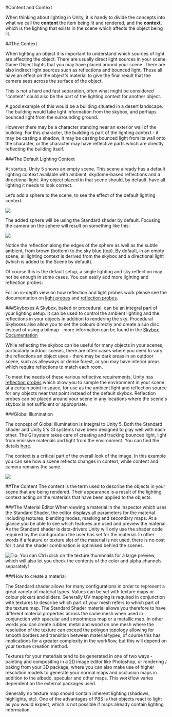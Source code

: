 #Content and Context

When thinking about lighting in Unity, it is handy to divide the concepts into what we call the **content** the item being lit and rendered, and the **context**, which is the lighting that exists in the scene which affects the object being lit.

##The Context

When lighting an object it is important to understand which sources of light are affecting the object. There are usually direct light sources in your scene: Game Object lights that you may have placed around your scene. There are also indirect light sources such as reflections and bounced light. These all have an effect on the object's material to give the final result that the camera sees across the surface of the object.

This is not a hard and fast separation, often what might be considered "content" could also be the part of the lighting context for another object.

A good example of this would be a building situated in a desert landscape. The building would take light information from the skybox, and perhaps bounced light from the surrounding ground. 

However there may be a character standing near an exterior wall of the building. For this character, the building is part of the lighting context - it may be casting a shadow, it may be casting bounced light from its wall onto the character, or the character may have reflective parts which are directly reflecting the building itself.

###The Default Lighting Context

At startup, Unity 5 shows an empty scene. This scene already has a default lighting context available with ambient, skydome-based reflections and a directional light. Any object placed in that scene should, by default, have all lighting it needs to look correct. 

Let’s add a sphere to the scene, to see the effect of the default lighting context.

![](../uploads/Main/StandardShaderGOCreateSphereMenu.png)

The added sphere will be using the Standard shader by default. Focusing the camera on the sphere will result on something like this:

![](../uploads/Main/StandardShaderSphereInScene.png)

Notice the reflection along the edges of the sphere as well as the subtle ambient, from brown (bottom) to the sky blue (top). By default, in an empty scene, all lighting context is derived from the skybox and a directional light (which is added to the Scene by default).

Of course this is the default setup, a single lighting and sky reflection may not be enough in some cases. You can easily add more lighting and reflection probes:

For an in-depth view on how reflection and light probes work please see  the documentation on [light probes](LightProbes) and [reflection probes](ReflectionProbes).

###Skyboxes
A Skybox, baked or procedural, can be an integral part of your lighting setup. It can be used to control the ambient lighting and the reflections in your objects in addition to rendering the sky.
Procedural Skyboxes also allow you to set the colours directly and create a sun disc instead of using a bitmap - more information can be found in the [Skybox Documentation](class-Skybox.html)

While reflecting the skybox can be useful for many objects in your scenes, particularly outdoor scenes, there are often cases where you need to vary the reflections an object uses - there may be dark areas in an outdoor scene, such as alleyways or dense forest, or you may have interior areas which require reflections to match each room.

To meet the needs of these various reflective requirements, Unity has [reflection probes](class-ReflectionProbe.html) which allow you to sample the environment in your scene at a certain point in space, for use as the ambient light and reflection source for any objects near that point instead of the default skybox. Reflection probes can be placed around your scene in any locations where the scene's skybox is not sufficient or appropriate.


###Global Illumination

The concept of Global Illumination is integral to Unity 5. Both the Standard shader and Unity 5's GI systems have been designed to play well with each other. The GI system takes care of creating and tracking bounced light, light from emissive materials and light from the environment.
You can find the details [here](GlobalIllumination).


The context is a critical part of the overall look of the image. In this example you can see how a scene reflects changes in context, while content and camera remains the same.

![](../uploads/Main/StandardShaderChangingSkyboxesEffect.gif)

##The Content
The content is the term used to describe the objects in your scene that are being rendered. Their appearance is a result of the lighting context acting on the materials that have been applied to the objects.

###The Material Editor
When viewing a material in the inspector which uses the Standard Shader, the editor displays all parameters for the material including textures, blending modes, masking and secondary maps. At a glance you be able to see which features are used and preview the material.
As the Standard shader is data-driven: Unity will only use the shader code required by the configuration the user has set for the material. In other words if a feature or texture slot of the material is not used, there is no cost for it and the shader combination is optimised behind the scenes.

![Tip: You can Ctrl+click on the texture thumbnails for a large preview, which will also let you check the contents of the color and alpha channels separately!](../uploads/Main/StandardShaderMaterialInspector.png)

###How to create a material

The Standard shader allows for many configurations in order to represent a great variety of material types. Values can be set with texture maps or colour pickers and sliders. Generally UV mapping is required in conjunction with textures to describe which part of your mesh refers to which part of the texture map. The Standard Shader material allows you therefore to have different material properties across the same mesh when used in conjunction with specular and smoothness map or a metallic map. In other words you can create rubber, metal and wood on one mesh where the resolution of the texture can exceed the polygon topology allowing for smooth borders and transition between material types, of course this has implications for a greater complexity in the workflow, but this will depend on your texture creation method.

Textures for your materials tend to be generated in one of two ways - painting and compositing in a 2D image editor like Photoshop, or rendering / baking from your 3D package, where you can also make use of higher resolution models to generate your normal maps and occlusion maps in addition to the albedo, specular and other maps. This workflow varies dependent on the external packages used.

Generally no texture map should contain inherent lighting (shadows, highlights, etc). One of the advantages of PBS is that objects react to light as you would expect, which is not possible if maps already contain lighting information.
